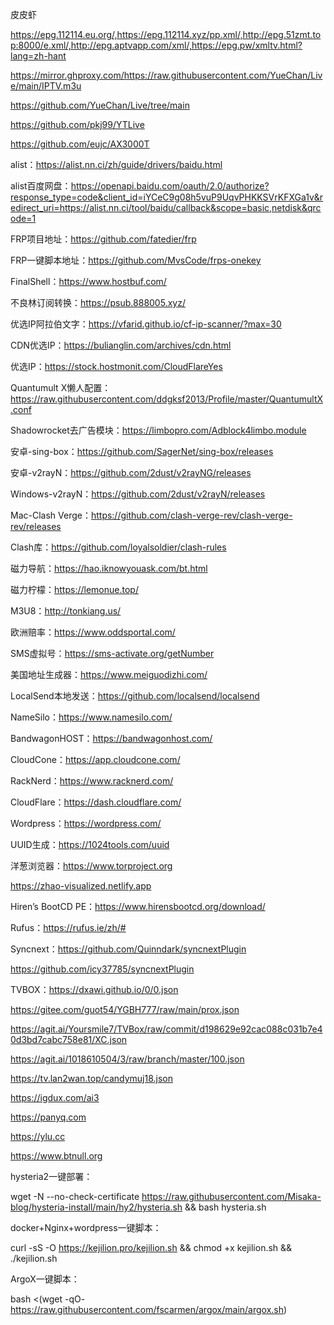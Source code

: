 皮皮虾

https://epg.112114.eu.org/,https://epg.112114.xyz/pp.xml/,http://epg.51zmt.top:8000/e.xml/,http://epg.aptvapp.com/xml/,https://epg.pw/xmltv.html?lang=zh-hant

https://mirror.ghproxy.com/https://raw.githubusercontent.com/YueChan/Live/main/IPTV.m3u

https://github.com/YueChan/Live/tree/main

https://github.com/pkj99/YTLive

https://github.com/eujc/AX3000T

alist：https://alist.nn.ci/zh/guide/drivers/baidu.html

alist百度网盘：https://openapi.baidu.com/oauth/2.0/authorize?response_type=code&client_id=iYCeC9g08h5vuP9UqvPHKKSVrKFXGa1v&redirect_uri=https://alist.nn.ci/tool/baidu/callback&scope=basic,netdisk&qrcode=1

FRP项目地址：https://github.com/fatedier/frp

FRP一键脚本地址：https://github.com/MvsCode/frps-onekey

FinalShell：https://www.hostbuf.com/

不良林订阅转换：https://psub.888005.xyz/

优选IP阿拉伯文字：https://vfarid.github.io/cf-ip-scanner/?max=30

CDN优选IP：https://bulianglin.com/archives/cdn.html

优选IP：https://stock.hostmonit.com/CloudFlareYes

Quantumult X懒人配置：https://raw.githubusercontent.com/ddgksf2013/Profile/master/QuantumultX.conf

Shadowrocket去广告模块：https://limbopro.com/Adblock4limbo.module

安卓-sing-box：https://github.com/SagerNet/sing-box/releases

安卓-v2rayN：https://github.com/2dust/v2rayNG/releases

Windows-v2rayN：https://github.com/2dust/v2rayN/releases

Mac-Clash Verge：https://github.com/clash-verge-rev/clash-verge-rev/releases

Clash库：https://github.com/loyalsoldier/clash-rules

磁力导航：https://hao.iknowyouask.com/bt.html

磁力柠檬：https://lemonue.top/

M3U8：http://tonkiang.us/

欧洲赔率：https://www.oddsportal.com/

SMS虚拟号：https://sms-activate.org/getNumber

美国地址生成器：https://www.meiguodizhi.com/

LocalSend本地发送：https://github.com/localsend/localsend

NameSilo：https://www.namesilo.com/

BandwagonHOST：https://bandwagonhost.com/

CloudCone：https://app.cloudcone.com/

RackNerd：https://www.racknerd.com/

CloudFlare：https://dash.cloudflare.com/

Wordpress：https://wordpress.com/

UUID生成：https://1024tools.com/uuid

洋葱浏览器：https://www.torproject.org

https://zhao-visualized.netlify.app

Hiren’s BootCD PE：https://www.hirensbootcd.org/download/

Rufus：https://rufus.ie/zh/#

Syncnext：https://github.com/Quinndark/syncnextPlugin

https://github.com/icy37785/syncnextPlugin

TVBOX：https://dxawi.github.io/0/0.json

https://gitee.com/guot54/YGBH777/raw/main/prox.json

https://agit.ai/Yoursmile7/TVBox/raw/commit/d198629e92cac088c031b7e40d3bd7cabc758e81/XC.json

https://agit.ai/1018610504/3/raw/branch/master/100.json

https://tv.lan2wan.top/candymuj18.json

https://igdux.com/ai3

https://panyq.com

https://ylu.cc

https://www.btnull.org

hysteria2一键部署：

wget -N --no-check-certificate https://raw.githubusercontent.com/Misaka-blog/hysteria-install/main/hy2/hysteria.sh && bash hysteria.sh

docker+Nginx+wordpress一键脚本：

curl -sS -O https://kejilion.pro/kejilion.sh && chmod +x kejilion.sh && ./kejilion.sh

ArgoX一键脚本：

bash <(wget -qO- https://raw.githubusercontent.com/fscarmen/argox/main/argox.sh)
